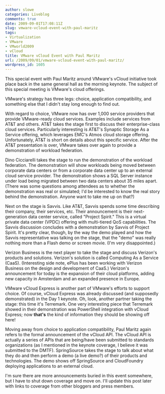 ```yaml
---
author: slowe
categories: Liveblog
comments: true
date: 2009-09-01T17:08:11Z
slug: vmware-vcloud-event-with-paul-maritz
tags:
- Virtualization
- VMware
- VMworld2009
- vCloud
title: VMware vCloud Event with Paul Maritz
url: /2009/09/01/vmware-vcloud-event-with-paul-maritz/
wordpress_id: 1605
---
```


This special event with Paul Maritz around VMware's vCloud initiative took place back in the same general hall as the morning keynote. The subject of this special meeting is VMware's cloud offerings.

VMware's strategy has three legs: choice, application compatibility, and something else that I didn't stay long enough to find out.

With regard to choice, VMware now has over 1,000 service providers that provide VMware-ready cloud services. Examples include services from AT&T and others. AT&T takes the stage first to discuss their enterprise-class cloud services. Particularly interesting is AT&T's Synaptic Storage As a Service offering, which leverages EMC's Atmos cloud storage offering. Unfortunately, AT&T is short on details about this specific service. After the AT&T presentation is over, VMware takes over again to provide a demonstration of workload federation.

Dino Cicciarelli takes the stage to run the demonstration of the workload federation. The demonstration will show workloads being moved between corporate data centers or from a corporate data center up to an external cloud service provider. The demonstration shows a SQL Server instance under load being migrated between two data centers about 35 miles apart. (There was some questions among attendees as to whether the demonstration was real or simulated; I'd be interested to know the real story behind the demonstration. Anyone want to take me up on that?)

Next on the stage is Savvis. Like AT&T, Savvis spends some time describing their company, their services, etc. Their announcement is their next-generation data center service, called "Project Spirit." This is a virtual private data center (VPDC) offering with multi-tiered QoS capabilities. The Savvis discussion concludes with a demonstration by Savvis of Project Spirit. It's pretty clear, though, by the way the demo played and how the Savvis representative was talking on the stage, that the "demo" was really nothing more than a Flash demo or screen movie. (I'm very disappointed.)

Verizon Business is the next player to take the stage and discuss Verizon's products and solutions. Verizon's solution is called Computing As a Service (CaaS). (Interesting side note, ePlus has been working with Verizon Business on the design and development of CaaS.) Verizon's announcement for today is the expansion of their cloud platforms, adding new capacity in Amsterdam and an expanded presence in Europe.

VMware vCloud Express is another part of VMware's efforts to support choice. Of course, vCloud Express was already discussed (and supposedly demonstrated) in the Day 1 keynote. Oh, look, another partner taking the stage: this time it's Terremark. One very interesting piece that Terremark showed in their demonstration was PowerShell integration with vCloud Express; now **that's** the kind of information they should be showing off here!

Moving away from choice to application compatibility, Paul Maritz again refers to the formal announcement of the vCloud API. The vCloud API is actually a series of APIs that are being/have been submitted to standards organizations (as I mentioned in the keynote coverage, I believe it was submitted to the DMTF). SpringSource takes the stage to talk about what they do and then perform a demo (a live demo?) of their products and technologies. The demo shows off SpringSource and CloudFoundry deploying applications to an external cloud.

I'm sure there are more announcements buried in this event somewhere, but I have to shut down coverage and move on. I'll update this post later with links to coverage from other bloggers and press members.
